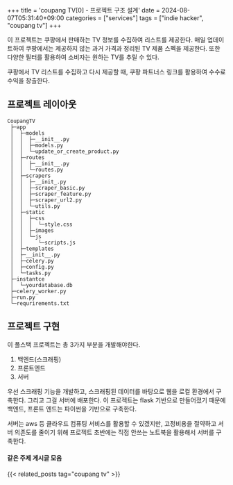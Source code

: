 +++
title = 'coupang TV[0] - 프로젝트 구조 설계'
date = 2024-08-07T05:31:40+09:00
categories = ["services"]
tags = ["indie hacker", "coupang tv"]
+++

이 프로젝트는 쿠팡에서 판매하는 TV 정보를 수집하여 리스트를 제공한다. 매일 업데이트하여 쿠팡에서는 제공하지 않는 과거 가격과 정리된 TV 제품 스펙을 제공한다. 또한 다양한 필터를 활용하여 소비자는 원하는 TV를 추릴 수 있다.

<!--more-->

쿠팡에서 TV 리스트를 수집하고 다시 제공할 때, 쿠팡 파트너스 링크를 활용하여 수수료 수익을 창출한다.

## 프로젝트 레이아웃

```code
CoupangTV
 ├─app
 │  ├─models
 │  │  ├─__init__.py
 │  │  ├─models.py
 │  │  └─update_or_create_product.py
 │  ├─routes
 │  │  ├─__init__.py
 │  │  └─routes.py
 │  ├─scrapers
 │  │  ├─__init_.py
 │  │  ├─scraper_basic.py
 │  │  ├─scraper_feature.py
 │  │  ├─scraper_url2.py
 │  │  └─utils.py
 │  ├─static
 │  │  ├─css
 │  │  │  └─style.css
 │  │  ├─images
 │  │  └─js
 │  │     └─scripts.js
 │  ├─templates
 │  ├─__init__.py
 │  ├─celery.py
 │  ├─config.py
 │  └─tasks.py
 ├─instantce
 │  └─yourdatabase.db
 ├─celery_worker.py
 ├─run.py
 └─requrirements.txt
```

## 프로젝트 구현

이 풀스택 프로젝트는 총 3가지 부분을 개발해야한다.

1. 백엔드(스크래핑)
2. 프론트엔드
3. 서버

우선 스크래핑 기능을 개발하고, 스크래핑된 데이터를 바탕으로 웹을 로컬 환경에서 구축한다. 그리고 그걸 서버에 배포한다.
이 프로젝트는 flask 기반으로 만들어졌기 때문에 백엔드, 프론트 엔드는 파이썬을 기반으로 구축한다.

서버는 aws 등 클라우드 컴퓨팅 서비스를 활용할 수 있겠지만, 고정비용을 절약하고 서버 의존도를 줄이기 위해 프로젝트 초반에는 직접 안쓰는 노트북을 활용해서 서버를 구축한다.

#### 같은 주제 게시글 모음

{{< related_posts tag="coupang tv" >}}

